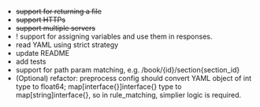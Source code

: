 - ~~support for returning a file~~
- ~~support HTTPs~~
- ~~support multiple servers~~
- ! support for assigning variables and use them in responses.
- read YAML using strict strategy
- update README
- add tests
- support for path param matching, e.g. /book/{id}/section{section_id}
- (Optional) refactor: preprocess config should convert YAML object of int type to float64; map[interface{}]interface{} type to map[string]interface{}, so in rule_matching, simplier logic is required.
